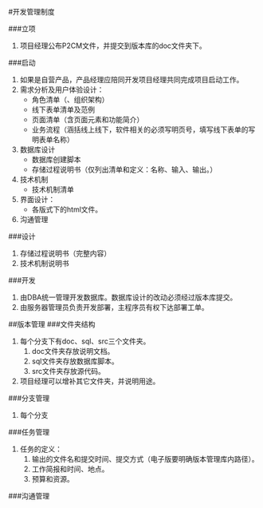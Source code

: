 #开发管理制度


###立项
1. 项目经理公布P2CM文件，并提交到版本库的doc文件夹下。

###启动
1. 如果是自营产品，产品经理应陪同开发项目经理共同完成项目启动工作。
1. 需求分析及用户体验设计：
	- 角色清单（、组织架构）
	- 线下表单清单及范例
	- 页面清单（含页面元素和功能简介）
	- 业务流程（涵括线上线下，软件相关的必须写明页号，填写线下表单的写明表单名称）
1. 数据库设计
	- 数据库创建脚本
	- 存储过程说明书（仅列出清单和定义：名称、输入、输出。）
1. 技术机制
	- 技术机制清单
1. 界面设计：
	- 各版式下的html文件。
1. 沟通管理

###设计
1. 存储过程说明书（完整内容）
1. 技术机制说明书

###开发
1. 由DBA统一管理开发数据库。数据库设计的改动必须经过版本库提交。
1. 由服务器管理员负责开发部署，主程序员有权下达部署工单。

##版本管理
###文件夹结构
1. 每个分支下有doc、sql、src三个文件夹。
	1. doc文件夹存放说明文档。
	1. sql文件夹存放数据库脚本。
	1. src文件夹存放源代码。
1. 项目经理可以增补其它文件夹，并说明用途。

###分支管理
1. 每个分支

###任务管理
1. 任务的定义：
	1. 输出的文件名和提交时间、提交方式（电子版要明确版本管理库内路径）。
	1. 工作简报和时间、地点。
	1. 预算和资源。

###沟通管理